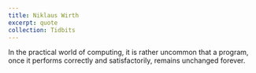 ```yaml
---
title: Niklaus Wirth
excerpt: quote
collection: Tidbits
---
```


In the practical world of computing, it is rather uncommon that a program, once it performs correctly and satisfactorily, remains unchanged forever.

